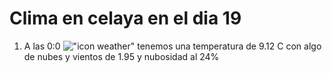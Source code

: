 # Clima en celaya en el dia 19

1. A las 0:0 !["icon weather"](http://openweathermap.org/img/w/02n.png) tenemos una temperatura de 9.12 C con algo de nubes y  vientos de 1.95 y nubosidad al 24%

